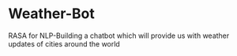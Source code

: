 # Weather-Bot
RASA for NLP-Building a chatbot which will provide us with weather updates of cities around the world 
